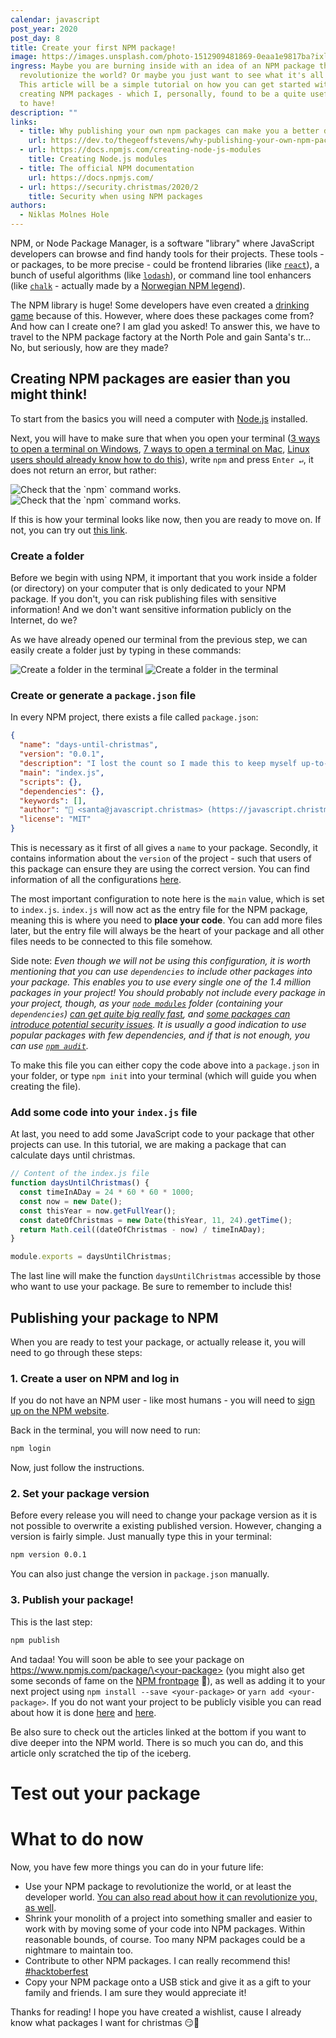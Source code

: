 ```yaml
---
calendar: javascript
post_year: 2020
post_day: 8
title: Create your first NPM package!
image: https://images.unsplash.com/photo-1512909481869-0eaa1e9817ba?ixlib=rb-1.2.1&auto=format&fit=crop&w=1350&q=80
ingress: Maybe you are burning inside with an idea of an NPM package that could
  revolutionize the world? Or maybe you just want to see what it's all about?
  This article will be a simple tutorial on how you can get started with
  creating NPM packages - which I, personally, found to be a quite useful skill
  to have!
description: ""
links:
  - title: Why publishing your own npm packages can make you a better developer
    url: https://dev.to/thegeoffstevens/why-publishing-your-own-npm-packages-can-make-you-a-better-developer-2lc6
  - url: https://docs.npmjs.com/creating-node-js-modules
    title: Creating Node.js modules
  - title: The official NPM documentation
    url: https://docs.npmjs.com/
  - url: https://security.christmas/2020/2
    title: Security when using NPM packages
authors:
  - Niklas Molnes Hole
---
```

NPM, or Node Package Manager, is a software "library" where JavaScript developers can browse and find handy tools for their projects. These tools - or packages, to be more precise - could be frontend libraries (like [`react`][react]), a bunch of useful algorithms (like [`lodash`][lodash]), or command line tool enhancers (like [`chalk`][chalk] - actually made by a [Norwegian NPM legend](https://github.com/sindresorhus)).

The NPM library is huge! Some developers have even created a [drinking game](https://npmdrinkinggame.party/) because of this. However, where does these packages come from? And how can I create one? I am glad you asked! To answer this, we have to travel to the NPM package factory at the North Pole and gain Santa's tr... No, but seriously, how are they made?

## Creating NPM packages are easier than you might think!

To start from the basics you will need a computer with [Node.js][node] installed.

Next, you will have to make sure that when you open your terminal ([3 ways to open a terminal on Windows](https://www.wikihow.com/Open-Terminal-in-Windows), [7 ways to open a terminal on Mac](https://www.idownloadblog.com/2019/04/19/ways-open-terminal-mac/), [Linux users should already know how to do this]()), write `npm` and press `Enter ↵`, it does not return an error, but rather:

<img alt="Check that the `npm` command works." class="light-theme-image" src="https://s8.gifyu.com/images/render1607352000960.gif" />
<img alt="Check that the `npm` command works." class="dark-theme-image" src="https://s8.gifyu.com/images/render1607351226314.gif" />

If this is how your terminal looks like now, then you are ready to move on. If not, you can try out [this link](https://docs.npmjs.com/common-errors).

### Create a folder

Before we begin with using NPM, it important that you work inside a folder (or directory) on your computer that is only dedicated to your NPM package. If you don't, you can risk publishing files with sensitive information! And we don't want sensitive information publicly on the Internet, do we?

As we have already opened our terminal from the previous step, we can easily create a folder just by typing in these commands:

<!--
```bash
mkdir name-of-your-package
# This will create a folder (mkdir = make directory)

cd name-of-your-package
# This will move the terminal into the folder (cd = change directory)
```

See how that is done in the GIF below:
-->

<img alt="Create a folder in the terminal" class="light-theme-image" src="https://s8.gifyu.com/images/render1607294686732.gif" />
<img alt="Create a folder in the terminal" class="dark-theme-image" src="https://s8.gifyu.com/images/render1607294600020.gif" />

### Create or generate a `package.json` file

In every NPM project, there exists a file called `package.json`:

```json
{
  "name": "days-until-christmas",
  "version": "0.0.1",
  "description": "I lost the count so I made this to keep myself up-to-date next time",
  "main": "index.js",
  "scripts": {},
  "dependencies": {},
  "keywords": [],
  "author": "🎅 <santa@javascript.christmas> (https://javascript.christmas)",
  "license": "MIT"
}
```

This is necessary as it first of all gives a `name` to your package. Secondly, it contains information about the `version` of the project - such that users of this package can ensure they are using the correct version. You can find information of all the configurations [here](https://docs.npmjs.com/cli/v6/configuring-npm/package-json).

The most important configuration to note here is the `main` value, which is set to `index.js`. `index.js` will now act as the entry file for the NPM package, meaning this is where you need to **place your code**. You can add more files later, but the entry file will always be the heart of your package and all other files needs to be connected to this file somehow.

Side note: _Even though we will not be using this configuration, it is worth mentioning that you can use `dependencies` to include other packages into your package. This enables you to use every single one of the 1.4 million packages in your project! You should probably not include every package in your project, though, as your [`node modules`](https://docs.npmjs.com/cli/v6/configuring-npm/folders#node-modules) folder (containing your `dependencies`) [can get quite big really fast](https://www.reddit.com/r/node/comments/4z48e2/is_it_normal_to_have_a_100k_files780_mb_in_the/), and [some packages can introduce potential security issues](https://www.trendmicro.com/vinfo/us/security/news/cybercrime-and-digital-threats/hacker-infects-node-js-package-to-steal-from-bitcoin-wallets). It is usually a good indication to use popular packages with few dependencies, and if that is not enough, you can use [`npm audit`](https://docs.npmjs.com/cli/v6/commands/npm-audit)._

To make this file you can either copy the code above into a `package.json` in your folder, or type `npm init` into your terminal (which will guide you when creating the file).

### Add some code into your `index.js` file

At last, you need to add some JavaScript code to your package that other projects can use. In this tutorial, we are making a package that can calculate days until christmas.

```javascript
// Content of the index.js file
function daysUntilChristmas() {
  const timeInADay = 24 * 60 * 60 * 1000;
  const now = new Date();
  const thisYear = now.getFullYear();
  const dateOfChristmas = new Date(thisYear, 11, 24).getTime();
  return Math.ceil((dateOfChristmas - now) / timeInADay);
}

module.exports = daysUntilChristmas;
```

The last line will make the function `daysUntilChristmas` accessible by those who want to use your package. Be sure to remember to include this!

## Publishing your package to NPM

When you are ready to test your package, or actually release it, you will need to go through these steps:

### 1. Create a user on NPM and log in

If you do not have an NPM user - like most humans - you will need to [sign up on the NPM website][npm-signup].

Back in the terminal, you will now need to run:

```bash
npm login
```

Now, just follow the instructions.

### 2. Set your package version

Before every release you will need to change your package version as it is not possible to overwrite a existing published version. However, changing a version is fairly simple. Just manually type this in your terminal:

```bash
npm version 0.0.1
```

You can also just change the version in `package.json` manually.

### 3. Publish your package!

This is the last step:

```bash
npm publish
```

And tadaa! You will soon be able to see your package on [https://www.npmjs.com/package/\<your-package\>](https://www.npmjs.com/package/<your-package>) (you might also get some seconds of fame on the [NPM frontpage](https://www.npmjs.com/) 🤩), as well as adding it to your next project using `npm install --save <your-package>` or `yarn add <your-package>`. If you do not want your project to be publicly visible you can read about how it is done [here](https://docs.npmjs.com/creating-and-publishing-private-packages) and [here](https://docs.npmjs.com/package-scope-access-level-and-visibility).

Be also sure to check out the articles linked at the bottom if you want to dive deeper into the NPM world. There is so much you can do, and this article only scratched the tip of the iceberg.

# Test out your package

# What to do now

Now, you have few more things you can do in your future life:

- Use your NPM package to revolutionize the world, or at least the developer world. [You can also read about how it can revolutionize you, as well](https://dev.to/thegeoffstevens/why-publishing-your-own-npm-packages-can-make-you-a-better-developer-2lc6).
- Shrink your monolith of a project into something smaller and easier to work with by moving some of your code into NPM packages. Within reasonable bounds, of course. Too many NPM packages could be a nightmare to maintain too.
- Contribute to other NPM packages. I can really recommend this! [\#hacktoberfest](https://hacktoberfest.digitalocean.com)
- Copy your NPM package onto a USB stick and give it as a gift to your family and friends. I am sure they would appreciate it!

<!-- Show a demo of how the package is used using an iframe. Use codepen of something -->

<!-- I think I am going to create an actual example as there is much learning in concrete examples -->

Thanks for reading! I hope you have created a wishlist, cause I already know what packages I want for christmas 😏🎅

[react]: https://www.npmjs.com/package/react
[lodash]: https://www.npmjs.com/package/lodash
[chalk]: https://www.npmjs.com/package/chalk
[node]: https://nodejs.org/en/
[npm]: https://www.npmjs.com
[npm-signup]: https://www.npmjs.com/signup
